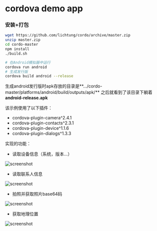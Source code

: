 # cordova demo app

### 安装+打包
```bash
wget https://github.com/lichtung/cordo/archive/master.zip
unzip master.zip
cd cordo-master
npm install
./build.sh

# 在Android模拟器中运行
cordova run android
# 生成发行版
cordova build android --release
```
生成android发行版时apk存放的目录是**.../cordo-master/platforms/android/build/outputs/apk/**
之后就看到了该目录下躺着**android-release.apk**

该示例使用了以下插件：
- cordova-plugin-camera^2.4.1
- cordova-plugin-contacts^2.3.1
- cordova-plugin-device^1.1.6
- cordova-plugin-dialogs^1.3.3

实现的功能：
- 读取设备信息（系统，版本...）

![screenshot](https://raw.githubusercontent.com/lichtung/cordo/master/screenshots/1.png)

- 读取联系人信息

![screenshot](https://raw.githubusercontent.com/lichtung/cordo/master/screenshots/2.png)

- 拍照并获取照片base64码

![screenshot](https://raw.githubusercontent.com/lichtung/cordo/master/screenshots/3.png)


- 获取地理位置

![screenshot](https://raw.githubusercontent.com/lichtung/cordo/master/screenshots/4.png)
